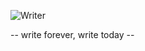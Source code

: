 ![Writer](https://res.cloudinary.com/dm9gwanrg/image/upload/v1741159374/Artboard_1_1_3p_ztojhs.png)

-- write forever, write today --
